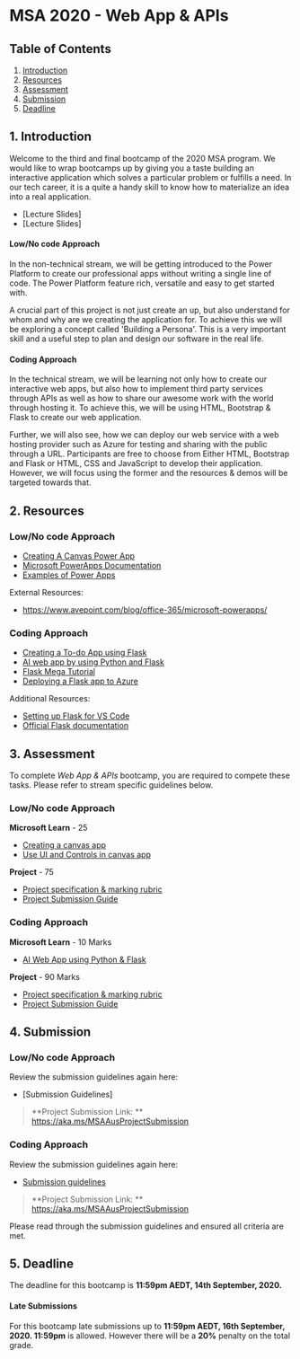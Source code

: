 # MSA 2020 - Web App & APIs
## Table of Contents

1. [Introduction](#1-Introduction)
2. [Resources](#2-Resources)
3. [Assessment](#3-Assessment)
4. [Submission](#4-Submission)
5. [Deadline](#5-Deadline)

## 1. Introduction
Welcome to the third and final bootcamp of the 2020 MSA program. We would like to wrap bootcamps up by giving you a taste building an interactive application which solves a particular problem or fulfills a need. In our tech career, it is a quite a handy skill to know how to materialize an idea into a real application. 

- [Lecture Slides]
- [Lecture Slides]

#### Low/No code Approach
In the non-technical stream, we will be getting introduced to the Power Platform to create our professional apps without writing a single line of code. The Power Platform feature rich, versatile and easy to get started with. 

A crucial part of this project is not just create an up, but also understand for whom and why are we creating the application for. To achieve this we will be exploring a concept called 'Building a Persona'. This is a very important skill and a useful step to plan and design our software in the real life. 

#### Coding Approach
In the technical stream, we will be learning not only how to create our interactive web apps, but also how to implement third party services through APIs as well as how to share our awesome work with the world through hosting it. To achieve this, we will be using HTML, Bootstrap & Flask to create our web application. 

Further, we will also see, how we can deploy our web service with a web hosting provider such as Azure for testing and sharing with the public through a URL. Participants are free to choose from Either HTML, Bootstrap and Flask or HTML, CSS and JavaScript to develop their application. However, we will focus using the former and the resources & demos will be targeted towards that. 

## 2. Resources

### Low/No code Approach
- [Creating A Canvas Power App](https://docs.microsoft.com/en-us/learn/paths/create-powerapps/)
- [Microsoft PowerApps Documentation](https://docs.microsoft.com/en-us/powerapps/)
- [Examples of Power Apps](https://powerusers.microsoft.com/t5/Community-App-Samples/bd-p/AppFeedbackGallery?sortby=kudos)

External Resources:
- https://www.avepoint.com/blog/office-365/microsoft-powerapps/


### Coding Approach
- [Creating a To-do App using Flask](https://github.com/JerryyZhu/todo_markdown)
- [AI web app by using Python and Flask](https://docs.microsoft.com/en-us/learn/modules/python-flask-build-ai-web-app/)
- [Flask Mega Tutorial](https://blog.miguelgrinberg.com/post/the-flask-mega-tutorial-part-i-hello-world)
- [Deploying a Flask app to Azure](https://www.youtube.com/watch?v=K_RTlbOOCts)

Additional Resources: 
- [Setting up Flask for VS Code](https://code.visualstudio.com/docs/python/tutorial-flask)
- [Official Flask documentation](https://flask.palletsprojects.com/en/1.1.x/tutorial/#tutorial)


## 3. Assessment
To complete *Web App & APIs* bootcamp, you are required to compete these tasks. Please refer to stream specific guidelines below. 

### Low/No code Approach
**Microsoft Learn** - 25
- [Creating a canvas app](https://docs.microsoft.com/en-us/learn/paths/create-powerapps/) 
- [Use UI and Controls in canvas app](https://docs.microsoft.com/en-us/learn/paths/ui-controls-canvas-app-powerapps/)

**Project** - 75
- [Project specification & marking rubric]()
- [Project Submission Guide]()

### Coding Approach
**Microsoft Learn** - 10 Marks
- [AI Web App using Python & Flask](https://docs.microsoft.com/en-us/learn/modules/python-flask-build-ai-web-app/) 

**Project** - 90 Marks 
- [Project specification & marking rubric]()
- [Project Submission Guide]()

## 4. Submission

### Low/No code Approach
Review the submission guidelines again here: 
- [Submission Guidelines]

> **Project Submission Link: ** https://aka.ms/MSAAusProjectSubmission

### Coding Approach
Review the submission guidelines again here: 
- [Submission guidelines](https://stdntpartners-my.sharepoint.com/:w:/g/personal/kaif_ahsan_studentambassadors_com/EfyYlZDMwJVCpQ8sAx3q8CcBc0U7W2p7k078oFh6DGmdgA?e=UsUqti)

> **Project Submission Link: ** https://aka.ms/MSAAusProjectSubmission

Please read through the submission guidelines and ensured all criteria are met. 

## 5. Deadline
The deadline for this bootcamp is **11:59pm AEDT, 14th September, 2020.**

#### Late Submissions 
For this bootcamp late submissions up to **11:59pm AEDT, 16th September, 2020. 11:59pm** is allowed. However there will be a **20%** penalty on the total grade.  